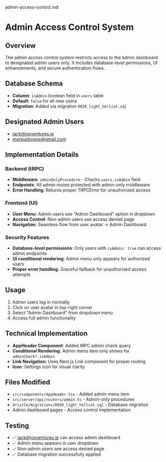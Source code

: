 admin-access-control.md
# Admin Access Control System

## Overview
The admin access control system restricts access to the admin dashboard to designated admin users only. It includes database-level permissions, UI enhancements, and secure authentication flows.

## Database Schema
- **Column**: `isAdmin` boolean field in `users` table
- **Default**: `false` for all new users
- **Migration**: Added via migration `0020_light_hellcat.sql`

## Designated Admin Users
- jack@josventures.ie
- markushogne@gmail.com

## Implementation Details

### Backend (tRPC)
- **Middleware**: `adminOnlyProcedure` - Checks `users.isAdmin` field
- **Endpoints**: All admin routes protected with admin-only middleware
- **Error Handling**: Returns proper TRPCError for unauthorized access

### Frontend (UI)
- **User Menu**: Admin users see "Admin Dashboard" option in dropdown
- **Access Control**: Non-admin users see access denied page
- **Navigation**: Seamless flow from user avatar → Admin Dashboard

### Security Features
- **Database-level permissions**: Only users with `isAdmin: true` can access admin endpoints
- **UI conditional rendering**: Admin menu only appears for authorized users
- **Proper error handling**: Graceful fallback for unauthorized access attempts

## Usage
1. Admin users log in normally
2. Click on user avatar in top-right corner
3. Select "Admin Dashboard" from dropdown menu
4. Access full admin functionality

## Technical Implementation
- **AppHeader Component**: Added tRPC admin check query
- **Conditional Rendering**: Admin menu item only shows for `adminCheck?.isAdmin`
- **Link Navigation**: Uses Next.js Link component for proper routing
- **Icon**: Settings icon for visual clarity

## Files Modified
- `src/components/AppHeader.tsx` - Added admin menu item
- `src/server/api/routers/admin.ts` - Admin-only procedures
- `drizzle/migrations/0020_light_hellcat.sql` - Database migration
- Admin dashboard pages - Access control implementation

## Testing
- ✅ jack@josventures.ie can access admin dashboard
- ✅ Admin menu appears in user dropdown
- ✅ Non-admin users see access denied page
- ✅ Database migration successfully applied 